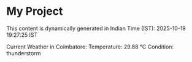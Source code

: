# My Project

This content is dynamically generated in Indian Time (IST): 2025-10-19 19:27:25 IST


Current Weather in Coimbatore:
Temperature: 29.88 °C
Condition: thunderstorm
